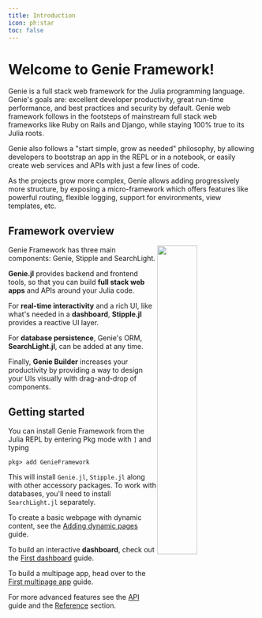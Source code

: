 ```yaml
---
title: Introduction
icon: ph:star
toc: false
---
```


# Welcome to Genie Framework!

Genie is a full stack web framework for the Julia programming language. Genie's goals are: excellent developer productivity, great run-time performance, and best practices and security by default. Genie web framework follows in the footsteps of mainstream full stack web frameworks like Ruby on Rails and Django, while staying 100% true to its Julia roots.

Genie also follows a "start simple, grow as needed" philosophy, by allowing developers to bootstrap an app in the REPL or in a notebook, or easily create web services and APIs with just a few lines of code.

As the projects grow more complex, Genie allows adding progressively more structure, by exposing a micro-framework which offers features like powerful routing, flexible logging, support for environments, view templates, etc.

## Framework overview

<img  style="float:right;display:block;width:40%;max-width:100%;margin-left:auto;margin-right:auto" src="/assets/docs/guides/intro/genieframeworkdiagram.svg">

Genie Framework has three main components: Genie, Stipple and SearchLight. 

**Genie.jl** provides backend and frontend tools, so that you can build **full stack web apps** and APIs around your Julia code.

For **real-time interactivity** and a rich UI, like what's needed in a **dashboard**, **Stipple.jl** provides a reactive UI layer.

For **database persistence**, Genie's ORM, **SearchLight.jl**, can be added at any time.

Finally, **Genie Builder** increases your productivity by providing a way to design your UIs visually with drag-and-drop of components.

## Getting started

You can install Genie Framework from the Julia REPL by entering Pkg mode with `]` and typing 

```julia-repl
pkg> add GenieFramework
```
This will install `Genie.jl`, `Stipple.jl` along with other accessory packages. To work with databases, you'll need to install `SearchLight.jl` separately.

To create a basic webpage with dynamic content, see the [Adding dynamic pages](/docs/guides/adding-dynamic-pages) guide.

To build an interactive **dashboard**, check out the [First dashboard](/docs/guides/first-dashboard) guide.

To build a multipage app, head over to the [First multipage app](/docs/guides/first-multipage-app) guide.

 For more advanced features see the [API](/docs/guides/creating-an-api) guide and the [Reference](/docs/reference) section.
